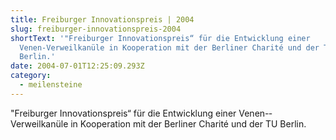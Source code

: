 ```yaml
---
title: Freiburger Innovationspreis | 2004
slug: freiburger-innovationspreis-2004
shortText: '"Freiburger Innovationspreis“ für die Entwicklung einer
  Venen-­Verweilkanüle in Kooperation mit der Berliner Charité und der TU
  Berlin.'
date: 2004-07-01T12:25:09.293Z
category:
  - meilensteine
---
```

"Freiburger Innovationspreis“ für die Entwicklung einer Venen-­Verweilkanüle in Kooperation mit der Berliner Charité und der TU Berlin.
